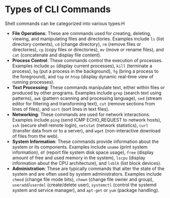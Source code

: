 # Types of CLI Commands



Shell commands can be categorized into various types:H

* **File Operations**: These are commands used for creating, deleting, viewing, and manipulating files and directories. Examples include `ls` (list directory contents), `cd` (change directory), `rm` (remove files or directories), `cp` (copy files or directories), `mv` (move or rename files), and `cat` (concatenate and display file content).
* **Process Control**: These commands control the execution of processes. Examples include `ps` (display current processes), `kill` (terminate a process), `bg` (put a process in the background), `fg` (bring a process to the foreground), and `top` or `htop` (display dynamic real-time view of running processes).
* **Text Processing**: These commands manipulate text, either within files or produced by other programs. Examples include `grep` (search text using patterns), `awk` (pattern scanning and processing language), `sed` (stream editor for filtering and transforming text), `cut` (remove sections from lines of files), and `sort` (sort lines in text files).
* **Networking**: These commands are used for network interactions. Examples include `ping` (send ICMP ECHO\_REQUEST to network hosts), `ssh` (secure shell remote login), `netstat` (network statistics), `curl` (transfer data from or to a server), and `wget` (non-interactive download of files from the web).
* **System Information**: These commands provide information about the system or its components. Examples include `uname` (print system information), `df` (report file system disk space usage), `free` (display amount of free and used memory in the system), `lscpu` (display information about the CPU architecture), and `lsblk` (list block devices).
* **Administration**: These are typically commands that alter the state of the system and are often used by system administrators. Examples include `chmod` (change file mode bits), `chown` (change file owner and group), `useradd`/`userdel` (create/delete user), `systemctl` (control the systemd system and service manager), and `apt-get` or `yum` (package handling).
